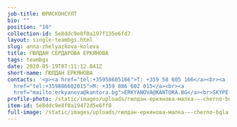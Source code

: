 ```yaml
---
job-title: ЮРИСКОНСУЛТ
bio: ""
position: "10"
collection-id: 5e8ddc9e8f0a197f135e6fd7
layout: single-teambgs.html
slug: anna-zhelyazkova-koleva
title: ГЮЛДАН СЕРДАРОВА ЕРКЯНОВА
tags: teambgs
date: 2020-05-19T07:11:12.841Z
short-name: ГЮЛДАН ЕРКЯНОВА
contacts: '<p><a href="tel:+35958605166">T: +359 58 605 166</a><br><a
  href="tel:+359886602015">M: +359 886 602 015</a><br><a
  href="mailto:erkyanova@kantora.bg">ERKYANOVA@KANTORA.BG</a><br>SKYPE:&nbsp;ERKYANOVA@KANTORA.BG</p>'
profile-photo: /static/images/uploads/гюлдан-еркянова-малка-–-cherno-bqla.jpg
item-id: 5e8ddc9e8f0a19472d5e6ff8
full-image: /static/images/uploads/гюлдан-еркянова-малка-–-cherno-bqla.jpg
---
```

